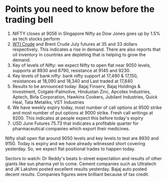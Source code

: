 # Points you need to know before the trading bell
1. NIFTY closes at 9056 in SIngapore Nifty as Dow Jones goes up by 1.5% as tech stocks perform 
2. [WTI Crude](https://github.com/gauravkumar28/TrademanzaWebPages/blob/master/docs/glossaries/wti.html) and Brent Crude July futures at 35 and 33 dollars respectively. This indicates a rise in demand. There are also reports that oil inventory in countries are depleting that is helping to grow the demand.
3. Key of levels of Nifty: we expect Nifty to open flat near 9050 levels, supports at 8930 and 8790, resistance at 9145 and 9230. 
4. Key levels of bank nifty: bank nifty support at 17,490  & 17,150, resistances at 18,090 and 18,340 and Last traded at 17,840 
5. Results to be announced today: Bajaj Finserv, Bajaj Holdings & Investment, Colgate-Palmolive, Hindustan Zinc, Apcotex Industries, Aptech, Birla Corporation, Hawkins Cookers, Jubilant Industries, Quick Heal, Tata Metaliks, VST Industries
6. We have weekly expiry today, most number of call options at 9500 strike and most number of put options at 9000 strike. Fresh call writings at 9200. This indicates at people expect this before today's expiry
7. USD June Futures 75.73 that indicates a profitable quarter for pharmaceutical companies which export their medicines.

Nifty shall open flat around 9050 levels and key levels to test are 8930 and 9150. Today is expiry and we have already witnessed short covering yesterday. So, we expect flat positional trades to happen today.

Sectors to watch: Dr Reddy's beats b-street expectation and results of other giants like sun pharma yet to come. Cement companies such as Ultratech and JK Lakshmi posted excellent results yesterday. Bajaj auto posted decent results. Companies figures were brilliant because of tax credit.
